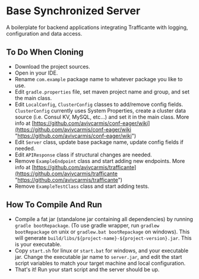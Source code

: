 # Base Synchronized Server
A boilerplate for backend applications integrating Trafficante with logging, configuration and data access.

## To Do When Cloning
- Download the project sources.
- Open in your IDE.
- Rename `com.example` package name to whatever package you like to use.
- Edit `gradle.properties` file, set maven project name and group, and set the main class.
- Edit `LocalConfig`, `ClusterConfig` classes to add/remove config fields. `ClusterConfig` currently uses System Properties, create a cluster data source (i.e. Consul KV, MySQL, etc...) and set it in the main class. More info at [https://github.com/avivcarmis/conf-eager/wiki](https://github.com/avivcarmis/conf-eager/wiki "https://github.com/avivcarmis/conf-eager/wiki")
- Edit `Server` class, update base package name, update config fields if needed.
- Edit `APIResponse` class if structural changes are needed.
- Remove `ExampleEndpoint` class and start adding new endpoints. More info at [https://github.com/avivcarmis/trafficante](https://github.com/avivcarmis/trafficante "https://github.com/avivcarmis/trafficante")
- Remove `ExampleTestClass` class and start adding tests.

## How To Compile And Run
- Compile a fat jar (standalone jar containing all dependencies) by running `gradle bootRepackage`. (To use gradle wrapper, run `gradlew bootRepackage` on unix or `gradlew.bat bootRepackage` on windows). This will generate `build/libs/${project-name}-${project-version}.jar`. This is your executable.
- Copy `start.sh` for linux or `start.bat` for windows, and your executable jar. Change the executable jar name to `server.jar`, and edit the start script variables to match your target machine and local configuration.
- That's it! Run your start script and the server should be up.